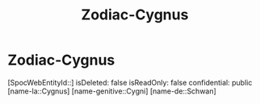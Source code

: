 ﻿---
title: "Zodiac-Cygnus"
type: Zodiac
tags:
- astro/Zodiac

---

# Zodiac-Cygnus

[SpocWebEntityId::]
isDeleted: false
isReadOnly: false
confidential: public
[name-la::Cygnus]
[name-genitive::Cygni]
[name-de::Schwan]
